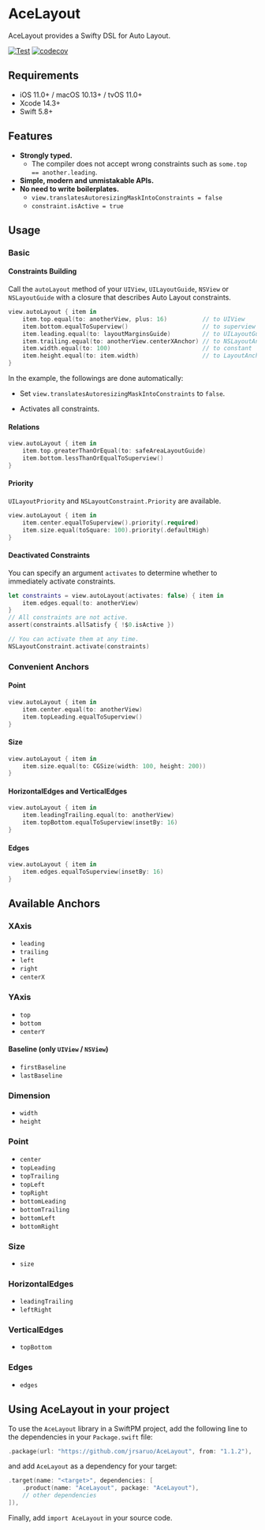 # AceLayout

AceLayout provides a Swifty DSL for Auto Layout.

[![Test](https://github.com/jrsaruo/AceLayout/actions/workflows/test.yml/badge.svg)](https://github.com/jrsaruo/AceLayout/actions/workflows/test.yml) [![codecov](https://codecov.io/gh/jrsaruo/AceLayout/branch/main/graph/badge.svg?token=NN5TRPRC5O)](https://codecov.io/gh/jrsaruo/AceLayout)

## Requirements

- iOS 11.0+ / macOS 10.13+ / tvOS 11.0+
- Xcode 14.3+
- Swift 5.8+

## Features

- **Strongly typed.**
  - The compiler does not accept wrong constraints such as `some.top == another.leading`.
- **Simple, modern and unmistakable APIs.**
- **No need to write boilerplates.**
  - `view.translatesAutoresizingMaskIntoConstraints = false`
  - `constraint.isActive = true`

## Usage

### Basic

#### Constraints Building

Call the `autoLayout` method of your `UIView`, `UILayoutGuide`, `NSView` or `NSLayoutGuide` with a closure that describes Auto Layout constraints.

```swift
view.autoLayout { item in
    item.top.equal(to: anotherView, plus: 16)          // to UIView
    item.bottom.equalToSuperview()                     // to superview
    item.leading.equal(to: layoutMarginsGuide)         // to UILayoutGuide
    item.trailing.equal(to: anotherView.centerXAnchor) // to NSLayoutAnchor
    item.width.equal(to: 100)                          // to constant
    item.height.equal(to: item.width)                  // to LayoutAnchor
}
```

In the example, the followings are done automatically:

- Set `view.translatesAutoresizingMaskIntoConstraints` to `false`.

- Activates all constraints.

#### Relations

```swift
view.autoLayout { item in
    item.top.greaterThanOrEqual(to: safeAreaLayoutGuide)
    item.bottom.lessThanOrEqualToSuperview()
}
```

#### Priority

`UILayoutPriority` and `NSLayoutConstraint.Priority` are available.

```swift
view.autoLayout { item in
    item.center.equalToSuperview().priority(.required)
    item.size.equal(toSquare: 100).priority(.defaultHigh)
}
```

#### Deactivated Constraints

You can specify an argument `activates` to determine whether to immediately activate constraints.

```swift
let constraints = view.autoLayout(activates: false) { item in
    item.edges.equal(to: anotherView)
}
// All constraints are not active.
assert(constraints.allSatisfy { !$0.isActive })

// You can activate them at any time.
NSLayoutConstraint.activate(constraints)
```

### Convenient Anchors

#### Point

```swift
view.autoLayout { item in
    item.center.equal(to: anotherView)
    item.topLeading.equalToSuperview()
}
```

#### Size

```swift
view.autoLayout { item in
    item.size.equal(to: CGSize(width: 100, height: 200))
}
```

#### HorizontalEdges and VerticalEdges

```swift
view.autoLayout { item in
    item.leadingTrailing.equal(to: anotherView)
    item.topBottom.equalToSuperview(insetBy: 16)
}
```

#### Edges

```swift
view.autoLayout { item in
    item.edges.equalToSuperview(insetBy: 16)
}
```

## Available Anchors

### XAxis

- `leading`
- `trailing`
- `left`
- `right`
- `centerX`

### YAxis

- `top`
- `bottom`
- `centerY`

#### Baseline (only `UIView` / `NSView`)

- `firstBaseline`
- `lastBaseline`

### Dimension

- `width`
- `height`

### Point

- `center`
- `topLeading`
- `topTrailing`
- `topLeft`
- `topRight`
- `bottomLeading`
- `bottomTrailing`
- `bottomLeft`
- `bottomRight`

### Size

- `size`

### HorizontalEdges

- `leadingTrailing`
- `leftRight`

### VerticalEdges

- `topBottom`

### Edges

- `edges`

## Using AceLayout in your project

To use the `AceLayout` library in a SwiftPM project, add the following line to the dependencies in your `Package.swift` file:

```swift
.package(url: "https://github.com/jrsaruo/AceLayout", from: "1.1.2"),
```

and add `AceLayout` as a dependency for your target:

```swift
.target(name: "<target>", dependencies: [
    .product(name: "AceLayout", package: "AceLayout"),
    // other dependencies
]),
```

Finally, add `import AceLayout` in your source code.
